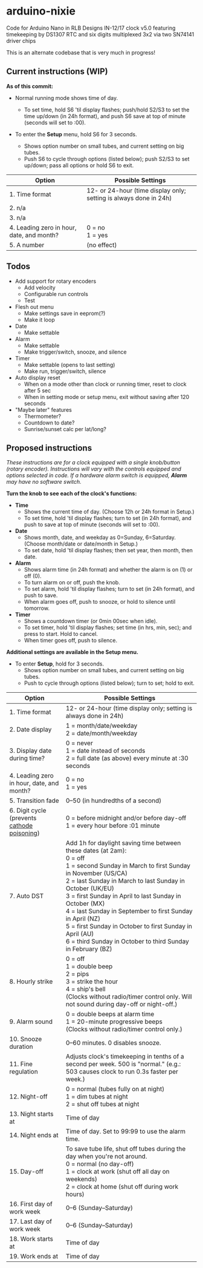 # arduino-nixie
Code for Arduino Nano in RLB Designs IN-12/17 clock v5.0
featuring timekeeping by DS1307 RTC and six digits multiplexed 3x2 via two SN74141 driver chips

This is an alternate codebase that is very much in progress!

## Current instructions (WIP)

**As of this commit:**

* Normal running mode shows time of day.
  * To set time, hold S6 'til display flashes; push/hold S2/S3 to set the time up/down (in 24h format), and push S6 save at top of minute (seconds will set to :00).

* To enter the **Setup** menu, hold S6 for 3 seconds.
  * Shows option number on small tubes, and current setting on big tubes.
  * Push S6 to cycle through options (listed below); push S2/S3 to set up/down; pass all options or hold S6 to exit.

| Option | Possible Settings |
| --- | --- |
| 1. Time format | 12- or 24-hour (time display only; setting is always done in 24h) |
| 2. n/a | |
| 3. n/a | |
| 4. Leading zero in hour, date, and month? | 0 = no<br/>1 = yes |
| 5. A number | (no effect) |

## Todos

* Add support for rotary encoders
  * Add velocity
  * Configurable run controls
  * Test
* Flesh out menu
  * Make settings save in eeprom(?)
  * Make it loop
* Date
  * Make settable
* Alarm
  * Make settable
  * Make trigger/switch, snooze, and silence
* Timer
  * Make settable (opens to last setting)
  * Make run, trigger/switch, silence
* Auto display reset
  * When on a mode other than clock or running timer, reset to clock after 5 sec
  * When in setting mode or setup menu, exit without saving after 120 seconds
* "Maybe later" features
  * Thermometer?
  * Countdown to date?
  * Sunrise/sunset calc per lat/long?

## Proposed instructions

_These instructions are for a clock equipped with a single knob/button (rotary encoder). Instructions will vary with the controls equipped and options selected in code. If a hardware alarm switch is equipped, **Alarm** may have no software switch._

**Turn the knob to see each of the clock's functions:**

* **Time**
  * Shows the current time of day. (Choose 12h or 24h format in Setup.)
  * To set time, hold 'til display flashes; turn to set (in 24h format), and push to save at top of minute (seconds will set to :00).
* **Date**
  * Shows month, date, and weekday as 0=Sunday, 6=Saturday. (Choose month/date or date/month in Setup.)
  * To set date, hold 'til display flashes; then set year, then month, then date.
* **Alarm**
  * Shows alarm time (in 24h format) and whether the alarm is on (1) or off (0).
  * To turn alarm on or off, push the knob.
  * To set alarm, hold 'til display flashes; turn to set (in 24h format), and push to save.
  * When alarm goes off, push to snooze, or hold to silence until tomorrow.
* **Timer**
  * Shows a countdown timer (or 0min 00sec when idle).
  * To set timer, hold 'til display flashes; set time (in hrs, min, sec); and press to start. Hold to cancel.
  * When timer goes off, push to silence.

**Additional settings are available in the Setup menu.**

* To enter **Setup**, hold for 3 seconds.
  * Shows option number on small tubes, and current setting on big tubes.
  * Push to cycle through options (listed below); turn to set; hold to exit.

| Option | Possible Settings |
| --- | --- |
| 1. Time format | 12- or 24-hour (time display only; setting is always done in 24h) |
| 2. Date display | 1 = month/date/weekday<br/>2 = date/month/weekday |
| 3. Display date during time? | 0 = never<br/>1 = date instead of seconds<br/>2 = full date (as above) every minute at :30 seconds |
| 4. Leading zero in hour, date, and month? | 0 = no<br/>1 = yes |
| 5. Transition fade | 0–50 (in hundredths of a second) |
| 6. Digit cycle (prevents [cathode poisoning](http://www.tube-tester.com/sites/nixie/different/cathode%20poisoning/cathode-poisoning.htm)) | 0 = before midnight and/or before day-off<br/>1 = every hour before :01 minute |
| 7. Auto DST | Add 1h for daylight saving time between these dates (at 2am):<br/>0 = off<br/>1 = second Sunday in March to first Sunday in November (US/CA)<br/>2 = last Sunday in March to last Sunday in October (UK/EU)<br/>3 = first Sunday in April to last Sunday in October (MX)<br/>4 = last Sunday in September to first Sunday in April (NZ)<br/>5 = first Sunday in October to first Sunday in April (AU)<br/>6 = third Sunday in October to third Sunday in February (BZ) |
| 8. Hourly strike | 0 = off<br/>1 = double beep<br/>2 = pips<br/>3 = strike the hour<br/>4 = ship's bell<br/>(Clocks without radio/timer control only. Will not sound during day-off or night-off.) |
| 9. Alarm sound | 0 = double beeps at alarm time<br/>1 = 20-minute progressive beeps<br/>(Clocks without radio/timer control only.)
| 10. Snooze duration | 0–60 minutes. 0 disables snooze. |
| 11. Fine regulation | Adjusts clock's timekeeping in tenths of a second per week. 500 is "normal." (e.g.: 503 causes clock to run 0.3s faster per week.) |
| 12. Night-off | 0 = normal (tubes fully on at night)<br/>1 = dim tubes at night<br/>2 = shut off tubes at night |
| 13. Night starts at | Time of day |
| 14. Night ends at | Time of day. Set to 99:99 to use the alarm time. |
| 15. Day-off | To save tube life, shut off tubes during the day when you're not around.<br/>0 = normal (no day-off)<br/>1 = clock at work (shut off all day on weekends)<br/>2 = clock at home (shut off during work hours) |
| 16. First day of work week | 0–6 (Sunday–Saturday) |
| 17. Last day of work week | 0–6 (Sunday–Saturday) |
| 18. Work starts at | Time of day |
| 19. Work ends at | Time of day |